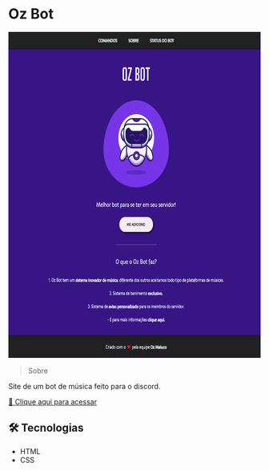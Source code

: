 # Oz Bot

<img src=".readme/preview.png" alt="preview image" style="width: 750px;height:650px;">

> Sobre

Site de um bot de música feito para o discord.

<a href="https://gabrielovski.github.io/oz-bot/" target="_blank">🔗 Clique aqui para acessar</a>

## 🛠 Tecnologias

- HTML
- CSS
